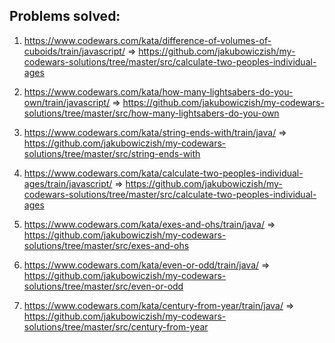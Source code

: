 ## Problems solved:

1. https://www.codewars.com/kata/difference-of-volumes-of-cuboids/train/javascript/ 
=> https://github.com/jakubowiczish/my-codewars-solutions/tree/master/src/calculate-two-peoples-individual-ages

2. https://www.codewars.com/kata/how-many-lightsabers-do-you-own/train/javascript/
=> https://github.com/jakubowiczish/my-codewars-solutions/tree/master/src/how-many-lightsabers-do-you-own

3. https://www.codewars.com/kata/string-ends-with/train/java/
=> https://github.com/jakubowiczish/my-codewars-solutions/tree/master/src/string-ends-with

4. https://www.codewars.com/kata/calculate-two-peoples-individual-ages/train/javascript/
=> https://github.com/jakubowiczish/my-codewars-solutions/tree/master/src/calculate-two-peoples-individual-ages

5. https://www.codewars.com/kata/exes-and-ohs/train/java/
=> https://github.com/jakubowiczish/my-codewars-solutions/tree/master/src/exes-and-ohs

6. https://www.codewars.com/kata/even-or-odd/train/java/
=> https://github.com/jakubowiczish/my-codewars-solutions/tree/master/src/even-or-odd

7. https://www.codewars.com/kata/century-from-year/train/java/
=> https://github.com/jakubowiczish/my-codewars-solutions/tree/master/src/century-from-year



